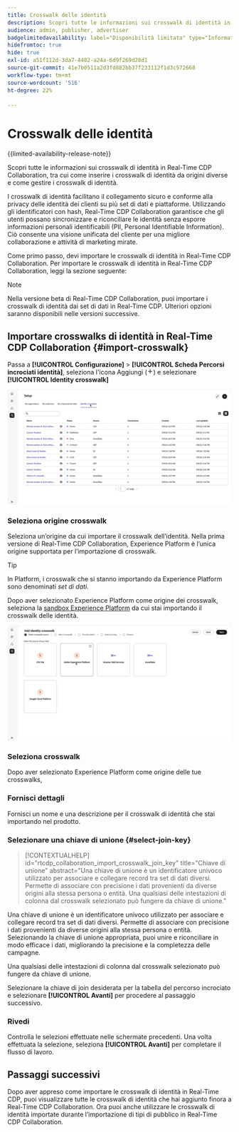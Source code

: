 ```yaml
---
title: Crosswalk delle identità
description: Scopri tutte le informazioni sui crosswalk di identità in Real-Time CDP Collaboration, tra cui come inserire i crosswalk di identità da origini diverse e come gestirli
audience: admin, publisher, advertiser
badgelimitedavailability: label="Disponibilità limitata" type="Informative" url="https://helpx.adobe.com/it/legal/product-descriptions/real-time-customer-data-platform-collaboration.html newtab=true"
hidefromtoc: true
hide: true
exl-id: a51f112d-3da7-4482-a24a-6d9f269d28d1
source-git-commit: 41e7b0511a2d3fd882bb37f233112f1d3c572668
workflow-type: tm+mt
source-wordcount: '516'
ht-degree: 22%

---
```


# Crosswalk delle identità

{{limited-availability-release-note}}

Scopri tutte le informazioni sui crosswalk di identità in Real-Time CDP Collaboration, tra cui come inserire i crosswalk di identità da origini diverse e come gestire i crosswalk di identità.

I crosswalk di identità facilitano il collegamento sicuro e conforme alla privacy delle identità dei clienti su più set di dati e piattaforme. Utilizzando gli identificatori con hash, Real-Time CDP Collaboration garantisce che gli utenti possano sincronizzare e riconciliare le identità senza esporre informazioni personali identificabili (PII, Personal Identifiable Information). Ciò consente una visione unificata del cliente per una migliore collaborazione e attività di marketing mirate.

Come primo passo, devi importare le crosswalk di identità in Real-Time CDP Collaboration. Per importare le crosswalk di identità in Real-Time CDP Collaboration, leggi la sezione seguente:

>[!NOTE]
>
>Nella versione beta di Real-Time CDP Collaboration, puoi importare i crosswalk di identità dai set di dati in Real-Time CDP. Ulteriori opzioni saranno disponibili nelle versioni successive.

## Importare crosswalks di identità in Real-Time CDP Collaboration {#import-crosswalk}

Passa a **[!UICONTROL Configurazione]** > **[!UICONTROL Scheda Percorsi incrociati identità]**, seleziona l&#39;icona Aggiungi (![Icona Aggiungi.](/help/assets/icons/plus.png)) e selezionare **[!UICONTROL Identity crosswalk]**

![Registrazione di come accedere alla schermata per aggiungere crosswalks di identità](/help/assets/setup/identity-crosswalks/import-identity-crosswalk.gif)

### Seleziona origine crosswalk

Seleziona un’origine da cui importare il crosswalk dell’identità. Nella prima versione di Real-Time CDP Collaboration, Experience Platform è l’unica origine supportata per l’importazione di crosswalk.

>[!TIP]
>
>In Platform, i crosswalk che si stanno importando da Experience Platform sono denominati *set di dati*.

Dopo aver selezionato Experience Platform come origine dei crosswalk, seleziona la [sandbox Experience Platform](https://experienceleague.adobe.com/it/docs/experience-platform/sandbox/home) da cui stai importando il crosswalk delle identità.

![Registrazione della modalità di selezione di un&#39;origine del crosswalk](/help/assets/setup/identity-crosswalks/select-crosswalk-source.gif)

### Seleziona crosswalk

Dopo aver selezionato Experience Platform come origine delle tue crosswalks,

### Fornisci dettagli

Fornisci un nome e una descrizione per il crosswalk di identità che stai importando nel prodotto.

### Selezionare una chiave di unione {#select-join-key}

>[!CONTEXTUALHELP]
>id="rtcdp_collaboration_import_crosswalk_join_key"
>title="Chiave di unione"
>abstract="Una chiave di unione è un identificatore univoco utilizzato per associare e collegare record tra set di dati diversi. Permette di associare con precisione i dati provenienti da diverse origini alla stessa persona o entità. Una qualsiasi delle intestazioni di colonna dal crosswalk selezionato può fungere da chiave di unione."

Una chiave di unione è un identificatore univoco utilizzato per associare e collegare record tra set di dati diversi. Permette di associare con precisione i dati provenienti da diverse origini alla stessa persona o entità. Selezionando la chiave di unione appropriata, puoi unire e riconciliare in modo efficace i dati, migliorando la precisione e la completezza delle campagne.

Una qualsiasi delle intestazioni di colonna dal crosswalk selezionato può fungere da chiave di unione.

Selezionare la chiave di join desiderata per la tabella del percorso incrociato e selezionare **[!UICONTROL Avanti]** per procedere al passaggio successivo.

### Rivedi

Controlla le selezioni effettuate nelle schermate precedenti. Una volta effettuata la selezione, seleziona **[!UICONTROL Avanti]** per completare il flusso di lavoro.

## Passaggi successivi

Dopo aver appreso come importare le crosswalk di identità in Real-Time CDP, puoi visualizzare tutte le crosswalk di identità che hai aggiunto finora a Real-Time CDP Collaboration. Ora puoi anche utilizzare le crosswalk di identità importate durante l’importazione di tipi di pubblico in Real-Time CDP Collaboration.

